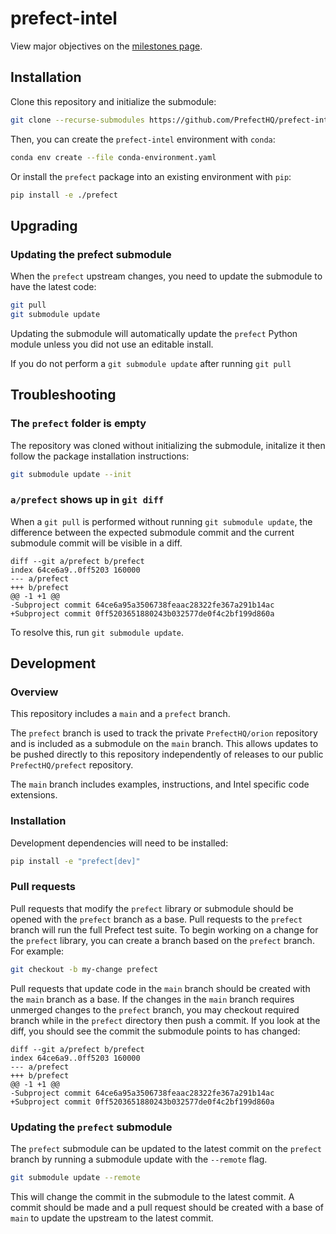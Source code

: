 # prefect-intel

View major objectives on the [milestones page](https://github.com/PrefectHQ/prefect-intel/milestones).


## Installation

Clone this repository and initialize the submodule:

```bash
git clone --recurse-submodules https://github.com/PrefectHQ/prefect-intel.git
```

Then, you can create the `prefect-intel` environment with `conda`:

```bash
conda env create --file conda-environment.yaml
```

Or install the `prefect` package into an existing environment with `pip`:

```bash
pip install -e ./prefect
```

## Upgrading

### Updating the prefect submodule

When the `prefect` upstream changes, you need to update the submodule to have the latest code:

```bash
git pull
git submodule update
```

Updating the submodule will automatically update the `prefect` Python module unless you did not use an editable install.

If you do not perform a `git submodule update` after running `git pull`

## Troubleshooting

### The `prefect` folder is empty

The repository was cloned without initializing the submodule, initalize it then follow the package installation instructions:

```bash
git submodule update --init
```

### `a/prefect` shows up in `git diff`

When a `git pull` is performed without running `git submodule update`, the difference between the expected submodule commit and the current submodule commit will be visible in a diff.

```
diff --git a/prefect b/prefect
index 64ce6a9..0ff5203 160000
--- a/prefect
+++ b/prefect
@@ -1 +1 @@
-Subproject commit 64ce6a95a3506738feaac28322fe367a291b14ac
+Subproject commit 0ff5203651880243b032577de0f4c2bf199d860a
```

To resolve this, run `git submodule update`.

## Development

### Overview

This repository includes a `main` and a `prefect` branch. 

The `prefect` branch is used to track the private `PrefectHQ/orion` repository and is included as a submodule on the `main` branch. This allows updates to be pushed directly to this repository independently of releases to our public `PrefectHQ/prefect` repository.

The `main` branch includes examples, instructions, and Intel specific code extensions.

### Installation

Development dependencies will need to be installed:

```bash
pip install -e "prefect[dev]"
```

### Pull requests

Pull requests that modify the `prefect` library or submodule should be opened with the `prefect` branch as a base. Pull requests to the `prefect` branch will run the full Prefect test suite. To begin working on a change for the `prefect` library, you can create a branch based on the `prefect` branch. For example:

```bash
git checkout -b my-change prefect
```

Pull requests that update code in the `main` branch should be created with the `main` branch as a base. If the changes in the `main` branch requires unmerged changes to the `prefect` branch, you may checkout required branch while in the `prefect` directory then push a commit. If you look at the diff, you should see the commit the submodule points to has changed:

```
diff --git a/prefect b/prefect
index 64ce6a9..0ff5203 160000
--- a/prefect
+++ b/prefect
@@ -1 +1 @@
-Subproject commit 64ce6a95a3506738feaac28322fe367a291b14ac
+Subproject commit 0ff5203651880243b032577de0f4c2bf199d860a
```

### Updating the `prefect` submodule

The `prefect` submodule can be updated to the latest commit on the `prefect` branch by running a submodule update with the `--remote` flag.

```bash
git submodule update --remote
```

This will change the commit in the submodule to the latest commit. A commit should be made and a pull request should be created with a base of `main` to update the upstream to the latest commit.
